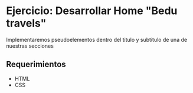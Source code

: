 # Ejercicio: Desarrollar Home "Bedu travels"

Implementaremos pseudoelementos dentro del titulo y subtitulo de una de nuestras secciones

## Requerimientos
- HTML
- CSS
